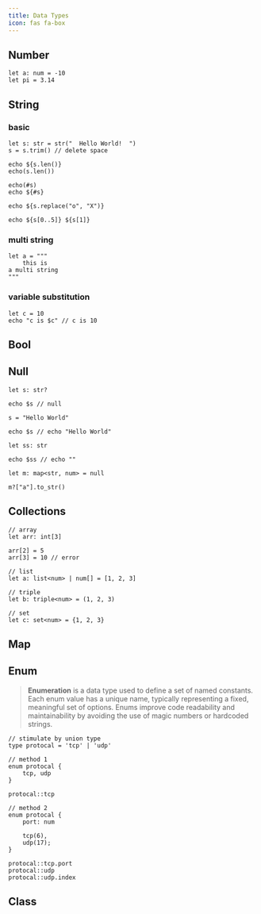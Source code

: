 ```yaml
---
title: Data Types
icon: fas fa-box
---
```


## Number
```hulo
let a: num = -10
let pi = 3.14
```

## String

### basic
```hulo
let s: str = str("  Hello World!  ")
s = s.trim() // delete space

echo ${s.len()}
echo(s.len())

echo(#s)
echo ${#s}

echo ${s.replace("o", "X")}

echo ${s[0..5]} ${s[1]}
```

### multi string
```hulo
let a = """ 
    this is 
a multi string
"""
```

### variable substitution
```hulo
let c = 10
echo "c is $c" // c is 10
```

## Bool

## Null
```hulo
let s: str?

echo $s // null

s = "Hello World"

echo $s // echo "Hello World"

let ss: str

echo $ss // echo ""

let m: map<str, num> = null

m?["a"].to_str()
```

## Collections
```hulo
// array
let arr: int[3]

arr[2] = 5
arr[3] = 10 // error

// list
let a: list<num> | num[] = [1, 2, 3]

// triple
let b: triple<num> = (1, 2, 3)

// set
let c: set<num> = {1, 2, 3}
```

## Map

## Enum

>**Enumeration** is a data type used to define a set of named constants. Each enum value has a unique name, typically representing a fixed, meaningful set of options. Enums improve code readability and maintainability by avoiding the use of magic numbers or hardcoded strings.

```hulo
// stimulate by union type
type protocal = 'tcp' | 'udp'

// method 1
enum protocal {
    tcp, udp
}

protocal::tcp

// method 2
enum protocal {
    port: num

    tcp(6),
    udp(17);
}

protocal::tcp.port
protocal::udp
protocal::udp.index
```

## Class
